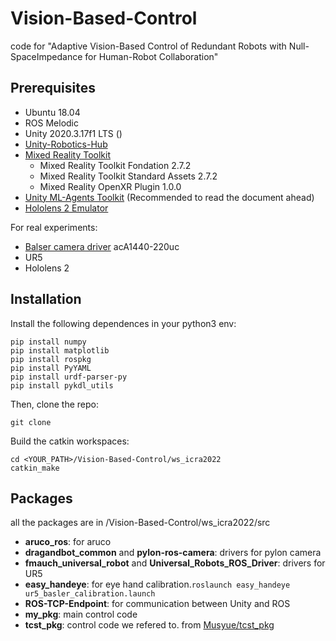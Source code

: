 # Vision-Based-Control
code for "Adaptive  Vision-Based  Control  of  Redundant  Robots  with  Null-SpaceImpedance  for  Human-Robot  Collaboration"

## Prerequisites

* Ubuntu 18.04
* ROS Melodic
* Unity 2020.3.17f1 LTS ()
* [Unity-Robotics-Hub](https://github.com/Unity-Technologies/Unity-Robotics-Hub)
* [Mixed Reality Toolkit](https://docs.microsoft.com/en-us/windows/mixed-reality/develop/unity/choosing-unity-version)
  * Mixed Reality Toolkit Fondation 2.7.2
  * Mixed Reality Toolkit Standard Assets 2.7.2
  * Mixed Reality OpenXR Plugin 1.0.0
* [Unity ML-Agents Toolkit](https://github.com/Unity-Technologies/ml-agents) (Recommended to read the document ahead)
* [Hololens 2 Emulator](https://docs.microsoft.com/en-us/windows/mixed-reality/develop/install-the-tools?tabs=unity)

For real experiments:
* [Balser camera driver](https://zh.docs.baslerweb.com/camera-installation) acA1440-220uc
* UR5
* Hololens 2

## Installation

Install the following dependences in your python3 env:

```shell
pip install numpy
pip install matplotlib
pip install rospkg
pip install PyYAML
pip install urdf-parser-py
pip install pykdl_utils
```

Then, clone the repo:

```shell
git clone
```

Build the catkin workspaces:

```shell
cd <YOUR_PATH>/Vision-Based-Control/ws_icra2022
catkin_make
```

## Packages

all the packages are in /Vision-Based-Control/ws_icra2022/src
* **aruco_ros**: for aruco
* **dragandbot_common** and **pylon-ros-camera**: drivers for pylon camera
* **fmauch_universal_robot** and **Universal_Robots_ROS_Driver**: drivers for UR5
* **easy_handeye**: for eye hand calibration.`roslaunch easy_handeye ur5_basler_calibration.launch`
* **ROS-TCP-Endpoint**: for communication between Unity and ROS
* **my_pkg**: main control code
* **tcst_pkg**: control code we refered to. from [Musyue/tcst_pkg](https://github.com/Musyue/tcst_pkg)
